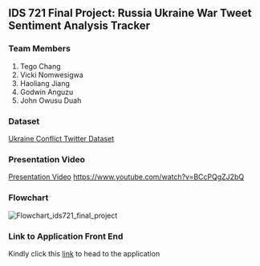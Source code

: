 ## IDS 721 Final Project: Russia Ukraine War Tweet Sentiment Analysis Tracker


### Team Members
1. Tego Chang
2. Vicki Nomwesigwa
3. Haoliang Jiang
4. Godwin Anguzu
5. John Owusu Duah

### Dataset
[Ukraine Conflict Twitter Dataset](https://www.kaggle.com/datasets/bwandowando/ukraine-russian-crisis-twitter-dataset-1-2-m-rows)

### Presentation Video
[Presentation Video](https://www.youtube.com/watch?v=BCcPQgZJ2bQ) https://www.youtube.com/watch?v=BCcPQgZJ2bQ

### Flowchart
![Flowchart_ids721_final_project](https://user-images.githubusercontent.com/31304859/164915329-cb9476b7-5962-4c77-8779-ba99648b258f.jpg)


### Link to Application Front End
Kindly click this [link](http://streamlit-app-1437155654.us-east-2.elb.amazonaws.com/) to head to the application



